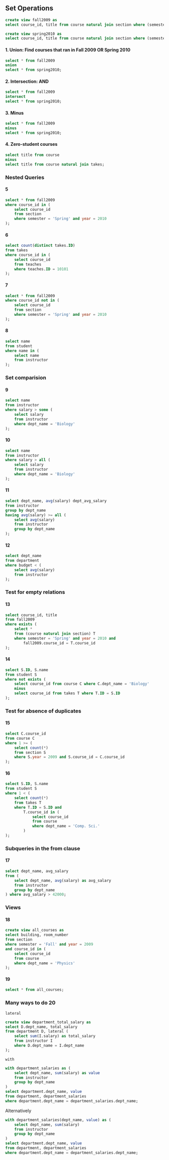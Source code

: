 ## Set Operations

```sql
create view fall2009 as
select course_id, title from course natural join section where (semester='Fall' and year=2009);

create view spring2010 as
select course_id, title from course natural join section where (semester='Spring' and year=2010);
```

#### 1. Union: Find courses that ran in Fall 2009 OR Spring 2010
```sql
select * from fall2009 
union
select * from spring2010;
```

#### 2. Intersection: AND
```sql
select * from fall2009 
intersect
select * from spring2010;
```

#### 3. Minus
```sql
select * from fall2009 
minus
select * from spring2010;
```

#### 4. Zero-student courses
```sql
select title from course
minus
select title from course natural join takes;
```


### Nested Queries

#### 5

```sql
select * from fall2009
where course_id in (
    select course_id
    from section
    where semester = 'Spring' and year = 2010
);
```

#### 6

```sql
select count(distinct takes.ID)
from takes
where course_id in (
    select course_id
    from teaches
    where teaches.ID = 10101
);
```

#### 7

```sql
select * from fall2009 
where course_id not in (
    select course_id
    from section
    where semester = 'Spring' and year = 2010
);
```

#### 8

```sql
select name
from student 
where name in (
    select name
    from instructor
);
```

### Set comparision

#### 9

```sql
select name
from instructor
where salary > some (
    select salary
    from instructor
    where dept_name = 'Biology'
);
```

#### 10 

```sql
select name
from instructor
where salary > all (
    select salary
    from instructor
    where dept_name = 'Biology'
);
```

#### 11

```sql
select dept_name, avg(salary) dept_avg_salary
from instructor
group by dept_name
having avg(salary) >= all (
    select avg(salary)
    from instructor
    group by dept_name
);
```

#### 12

```sql
select dept_name
from department
where budget < (
    select avg(salary)
    from instructor
);
```

### Test for empty relations

#### 13

```sql
select course_id, title
from fall2009
where exists (
    select *
    from (course natural join section) T
    where semester = 'Spring' and year = 2010 and
        fall2009.course_id = T.course_id
);
```

#### 14

```sql
select S.ID, S.name
from student S
where not exists (
    select course_id from course C where C.dept_name = 'Biology'
    minus
    select course_id from takes T where T.ID = S.ID
);
```

### Test for absence of duplicates

#### 15

```sql
select C.course_id
from course C
where 1 >= (
    select count(*)
    from section S
    where S.year = 2009 and S.course_id = C.course_id
);
```

#### 16

```sql
select S.ID, S.name
from student S
where 1 < (
    select count(*)
    from takes T
    where T.ID = S.ID and 
        T.course_id in (
            select course_id 
            from course
            where dept_name = 'Comp. Sci.'
        )
);
```

### Subqueries in the from clause

#### 17

```sql
select dept_name, avg_salary
from (
    select dept_name, avg(salary) as avg_salary
    from instructor
    group by dept_name
) where avg_salary > 42000;
```

### Views

#### 18

```sql
create view all_courses as 
select building, room_number
from section
where semester = 'Fall' and year = 2009
and course_id in (
    select course_id
    from course
    where dept_name = 'Physics'
);
```

#### 19

```sql
select * from all_courses;
```

### Many ways to do 20

`lateral`
```sql
create view department_total_salary as
select D.dept_name, total_salary
from department D, lateral (
    select sum(I.salary) as total_salary
    from instructor I
    where D.dept_name = I.dept_name
);
```

`with`
```sql
with department_salaries as (
    select dept_name, sum(salary) as value
    from instructor
    group by dept_name
) 
select department.dept_name, value
from department, department_salaries
where department.dept_name = department_salaries.dept_name;
```

Alternatively
```sql
with department_salaries(dept_name, value) as (
    select dept_name, sum(salary)
    from instructor
    group by dept_name
) 
select department.dept_name, value
from department, department_salaries
where department.dept_name = department_salaries.dept_name;
```